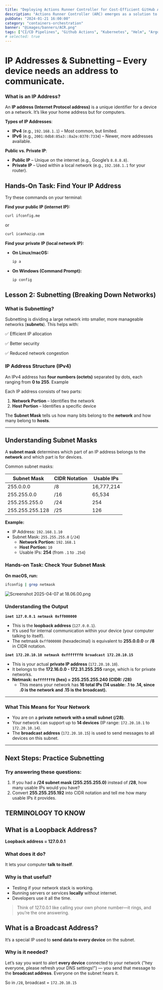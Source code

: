 ```yaml
---
title: "Deploying Actions Runner Controller for Cost-Efficient GitHub Actions"
description: "Actions Runner Controller (ARC) emerges as a solution to manage self-hosted runners on your Kubernetes cluster, offering cost savings, autoscaling capabilities, and seamless integration with GitOps practices."
pubDate: "2024-01-21 16:00:00"
category: "containers-orchestration"
banner: "@images/banners/ACR.png"
tags: ["CI/CD Pipelines", "Github Actions", "Kubernetes", "Helm", "Argo Cd"]
# selected: true
---
```


# **IP Addresses & Subnetting** – Every device needs an address to communicate.

### **What is an IP Address?**

An **IP address (Internet Protocol address)** is a unique identifier for a device on a network. It’s like your home address but for computers.

**Types of IP Addresses**:

- **IPv4** (e.g., `192.168.1.1`) – Most common, but limited.
- **IPv6** (e.g., `2001:0db8:85a3::8a2e:0370:7334`) – Newer, more addresses available.

**Public vs. Private IP**:

- **Public IP** – Unique on the internet (e.g., Google’s `8.8.8.8`).
- **Private IP** – Used within a local network (e.g., `192.168.1.1` for your router).

## **Hands-On Task: Find Your IP Address**

Try these commands on your terminal:

**Find your public IP (internet IP):**

```bash
curl ifconfig.me
```

or

```bash
curl icanhazip.com
```

**Find your private IP (local network IP):**

- **On Linux/macOS:**
    
    ```bash
    ip a
    ```
    
- **On Windows (Command Prompt):**
    
    ```bash
    ip config
    ```
    

## **Lesson 2: Subnetting (Breaking Down Networks)**

### **What is Subnetting?**

Subnetting is dividing a large network into smaller, more manageable networks (**subnets**). This helps with:

✅ Efficient IP allocation

✅ Better security

✅ Reduced network congestion

### **IP Address Structure (IPv4)**

An IPv4 address has **four numbers (octets)** separated by dots, each ranging from **0 to 255**. Example

Each IP address consists of two parts:

1. **Network Portion** – Identifies the network
2. **Host Portion** – Identifies a specific device

The **Subnet Mask** tells us how many bits belong to the **network** and how many belong to **hosts**.

---

## **Understanding Subnet Masks**

A **subnet mask** determines which part of an IP address belongs to the **network** and which part is for devices.

Common subnet masks:

| **Subnet Mask** | **CIDR Notation** | **Usable IPs** |
| --- | --- | --- |
| 255.0.0.0 | /8 | 16,777,214 |
| 255.255.0.0 | /16 | 65,534 |
| 255.255.255.0 | /24 | 254 |
| 255.255.255.128 | /25 | 126 |

**Example:**

- IP Address: `192.168.1.10`
- Subnet Mask: `255.255.255.0` (`/24`)
    - **Network Portion:** `192.168.1`
    - **Host Portion:** `10`
    - Usable IPs: **254** (from `.1` to `.254`)

### **Hands-on Task: Check Your Subnet Mask**

**On macOS, run:**

```bash
ifconfig | grep netmask
```

![Screenshot 2025-04-07 at 18.06.00.png](attachment:42bdd1cc-0eb1-49fe-8e14-333a8c46e2c0:Screenshot_2025-04-07_at_18.06.00.png)

### **Understanding the Output**

**`inet 127.0.0.1 netmask 0xff000000`**

- This is the **loopback address** (`127.0.0.1`).
- It’s used for internal communication within your device (your computer talking to itself).
- The netmask `0xff000000` (hexadecimal) is equivalent to **255.0.0.0** or **/8** in CIDR notation.

**`inet 172.20.10.10 netmask 0xfffffff0 broadcast 172.20.10.15`**

- This is your actual **private IP address** (`172.20.10.10`).
- It belongs to the **172.16.0.0 - 172.31.255.255** range, which is for private networks.
- **Netmask: `0xfffffff0` (hex) = 255.255.255.240 (CIDR: /28)**
    - This means your network has **16 total IPs (14 usable: .1 to .14, since .0 is the network and .15 is the broadcast).**

---

### **What This Means for Your Network**

- You are on a **private network with a small subnet (/28)**.
- Your network can support up to **14 devices** (IP range: `172.20.10.1` to `172.20.10.14`).
- The **broadcast address** (`172.20.10.15`) is used to send messages to all devices on this subnet.

---

## **Next Steps: Practice Subnetting**

### **Try answering these questions:**

1. If you had a **/24 subnet mask (255.255.255.0)** instead of **/28**, how many usable IPs would you have?
2. Convert **255.255.255.192** into CIDR notation and tell me how many usable IPs it provides.

## TERMINOLOGY TO KNOW

## What is a Loopback Address?

**Loopback address = 127.0.0.1**

### What does it do?

It lets your computer **talk to itself**.

### Why is that useful?

- Testing if your network stack is working.
- Running servers or services **locally** without internet.
- Developers use it all the time.

> Think of 127.0.0.1 like calling your own phone number—it rings, and you’re the one answering.
> 

## What is a Broadcast Address?

It’s a special IP used to **send data to every device** on the subnet.

### Why is it needed?

Let’s say you want to alert **every device** connected to your network ("hey everyone, please refresh your DNS settings!") — you send that message to the **broadcast address**. Everyone on the subnet hears it.

So in `/28`, broadcast = `172.20.10.15`
